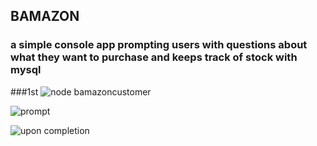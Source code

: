 ## BAMAZON

### a simple console app prompting users with questions about what they want to purchase and keeps track of stock with mysql

###1st
![node bamazoncustomer](../images/first.PNG)


![prompt](../images/second.PNG)


![upon completion](../images/third.PNG)